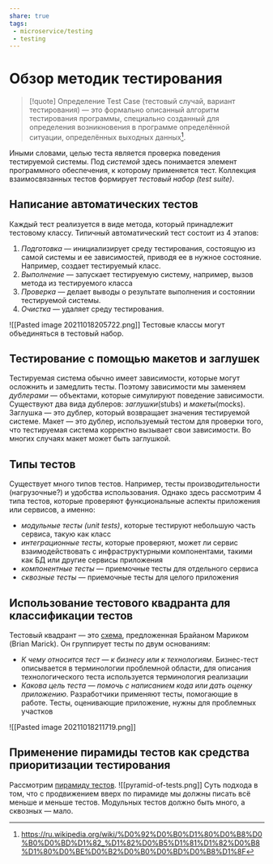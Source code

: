 ```yaml
---
share: true
tags:
 - microservice/testing
 - testing
---
```

# Обзор методик тестирования
> [!quote] Определение
> Test Case (тестовый случай, вариант тестирования) — это формально описанный алгоритм тестирования программы, специально созданный для определения возникновения в программе определённой ситуации, определённых выходных данных[^1].

[^1]:https://ru.wikipedia.org/wiki/%D0%92%D0%B0%D1%80%D0%B8%D0%B0%D0%BD%D1%82_%D1%82%D0%B5%D1%81%D1%82%D0%B8%D1%80%D0%BE%D0%B2%D0%B0%D0%BD%D0%B8%D1%8F

Иными словами, целью теста является проверка поведения тестируемой системы. Под *системой* здесь понимается элемент программного обеспечения, к которому применяется тест. Коллекция взаимосвязанных тестов формирует *тестовый набор (test suite)*.
## Написание автоматических тестов
Каждый тест реализуется в виде метода, который принадлежит тестовому классу.
Типичный автоматический тест состоит из 4 этапов:
1. *Подготовка* — инициализирует среду тестирования, состоящую из самой системы и ее зависимостей, приводя ее в нужное состояние. Например, создает тестируемый класс.
2. *Выполнение* — запускает тестируемую систему, например, вызов метода из тестируемого класса
3. *Проверка* — делает выводы о результате выполнения и состоянии тестируемой системы.
4. *Очистка* — удаляет среду тестирования.

![[Pasted image 20211018205722.png]]
Тестовые классы могут объединяться в тестовый набор.
## Тестирование с помощью макетов и заглушек
Тестируемая система обычно имеет зависимости, которые могут осложнить и замедлить тесты. Поэтому зависимости мы заменяем *дублерами* — объектами, которые симулируют поведение зависимости. 
Существуют два вида дублеров: *заглушки*(stubs) и *макеты*(mocks). Заглушка — это дублер, который возвращает значения тестируемой системе. Макет — это дублер, используемый тестом для проверки того, что тестируемая система корректно вызывает свои зависимости. Во многих случаях макет может быть заглушкой.
## Типы тестов
Существует много типов тестов. Например, тесты производительности (нагрузочные?) и удобства использования. Однако здесь рассмотрим 4 типа тестов, которые проверяют функциональные аспекты приложения или сервисов, а именно:
- *модульные тесты (unit tests)*, которые тестируют небольшую часть сервиса, такую как класс
- *интеграционные тесты*, которые проверяют, может ли сервис взаимодействовать с инфраструктурными компонентами, такими как БД или другие сервисы приложения
- *компонентные тесты* — приемочные тесты для отдельного сервиса
- *сквозные тесты* — приемочные тесты для целого приложения

## Использование тестового квадранта для классификации тестов
Тестовый квадрант — это [схема](http://www.exampler.com/old-blog/2003/08/21/#agile-testing-project-1), предложенная Брайаном Мариком (Brian Marick). Он группирует тесты по двум основаниям:
- *К чему относится тест — к бизнесу или к технологиям*. Бизнес-тест описывается в терминологии проблемной области, для описания технологического теста используется терминология реализации
- *Какова цель теста — помочь с написанием кода или дать оценку приложению*. Разработчики применяют тесты, помогающие в работе. Тесты, оценивающие приложение, нужны для проблемных участков

![[Pasted image 20211018211719.png]]
## Применение пирамиды тестов как средства приоритизации тестирования
Рассмотрим [пирамиду тестов](https://www.martinfowler.com/bliki/TestPyramid.html).
![[pyramid-of-tests.png]]
Суть подхода в том, что с продвижением вверх по пирамиде мы должны писать всё меньше и меньше тестов. Модульных тестов должно быть много, а сквозных — мало.